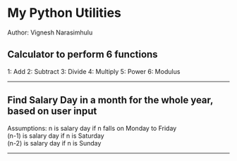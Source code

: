 # My Python Utilities
Author: Vignesh Narasimhulu

<h2> Calculator to perform 6 functions </h2>

  1: Add
  2: Subtract
  3: Divide
  4: Multiply
  5: Power
  6: Modulus
  <hr>
  
<h2> Find Salary Day in a month for the whole year, based on user input </h2>

Assumptions:
n is salary day if n falls on Monday to Friday<br>
(n-1) is salary day if n is Saturday<br>
(n-2) is salary day if n is Sunday<br>
<hr>
